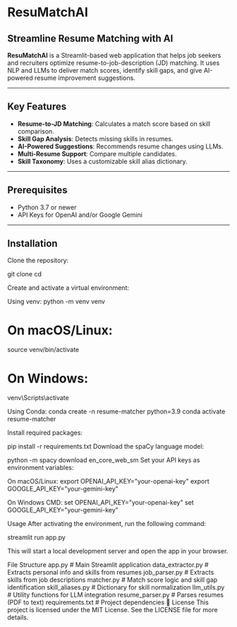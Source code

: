 #  ResuMatchAI

## Streamline Resume Matching with AI

**ResuMatchAI** is a Streamlit-based web application that helps job seekers and recruiters optimize resume-to-job-description (JD) matching. It uses NLP and LLMs to deliver match scores, identify skill gaps, and give AI-powered resume improvement suggestions.

---

##  Key Features

- **Resume-to-JD Matching**: Calculates a match score based on skill comparison.
- **Skill Gap Analysis**: Detects missing skills in resumes.
- **AI-Powered Suggestions**: Recommends resume changes using LLMs.
- **Multi-Resume Support**: Compare multiple candidates.
- **Skill Taxonomy**: Uses a customizable skill alias dictionary.

---

##  Prerequisites

- Python 3.7 or newer
- API Keys for OpenAI and/or Google Gemini

---

##  Installation

Clone the repository:

git clone <your-repository-url>
cd <your-repository-name>

Create and activate a virtual environment:

Using venv:
python -m venv venv
# On macOS/Linux:
source venv/bin/activate
# On Windows:
venv\Scripts\activate

Using Conda:
conda create -n resume-matcher python=3.9
conda activate resume-matcher

Install required packages:

pip install -r requirements.txt
Download the spaCy language model:

python -m spacy download en_core_web_sm
Set your API keys as environment variables:

On macOS/Linux:
export OPENAI_API_KEY="your-openai-key"
export GOOGLE_API_KEY="your-gemini-key"

On Windows CMD:
set OPENAI_API_KEY="your-openai-key"
set GOOGLE_API_KEY="your-gemini-key"

Usage
After activating the environment, run the following command:

streamlit run app.py

This will start a local development server and open the app in your browser.

File Structure
app.py               # Main Streamlit application
data_extractor.py    # Extracts personal info and skills from resumes
job_parser.py        # Extracts skills from job descriptions
matcher.py           # Match score logic and skill gap identification
skill_aliases.py     # Dictionary for skill normalization
llm_utils.py         # Utility functions for LLM integration
resume_parser.py     # Parses resumes (PDF to text)
 requirements.txt     # Project dependencies
📄 License
This project is licensed under the MIT License.
See the LICENSE file for more details.
